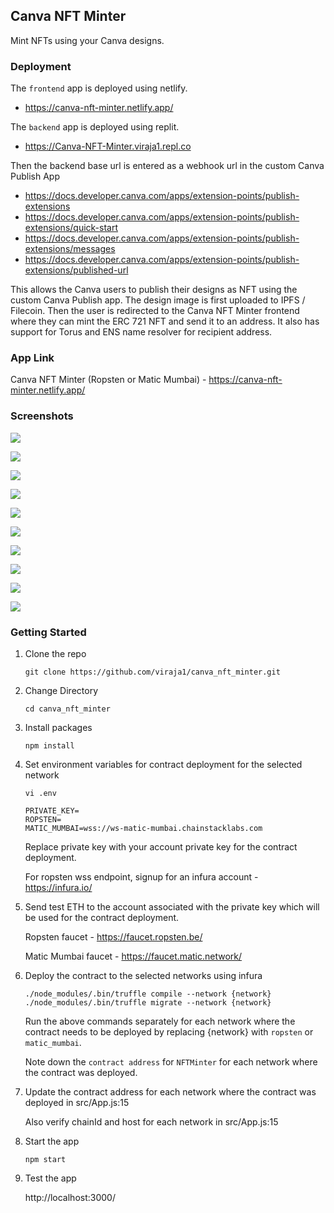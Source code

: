 ## Canva NFT Minter
Mint NFTs using your Canva designs.

### Deployment
The `frontend` app is deployed using netlify.
- https://canva-nft-minter.netlify.app/

The `backend` app is deployed using replit. 
- https://Canva-NFT-Minter.viraja1.repl.co

Then the backend base url is entered as a webhook url in the custom Canva Publish App 
- https://docs.developer.canva.com/apps/extension-points/publish-extensions
- https://docs.developer.canva.com/apps/extension-points/publish-extensions/quick-start
- https://docs.developer.canva.com/apps/extension-points/publish-extensions/messages
- https://docs.developer.canva.com/apps/extension-points/publish-extensions/published-url

This allows the Canva users to publish their designs as NFT using the custom Canva Publish app. 
The design image is first uploaded to IPFS / Filecoin. Then the user is redirected to the Canva NFT Minter frontend 
where they can mint the ERC 721 NFT and send it to an address. It also has support for Torus and ENS name resolver for 
recipient address.

### App Link
Canva NFT Minter (Ropsten or Matic Mumbai) - https://canva-nft-minter.netlify.app/

### Screenshots
![](screenshots/canva_nft_minter_1.png)

![](screenshots/canva_nft_minter_2.png)

![](screenshots/canva_nft_minter_3.png)

![](screenshots/canva_nft_minter_4.png)

![](screenshots/canva_nft_minter_5.png)

![](screenshots/canva_nft_minter_6.png)

![](screenshots/canva_nft_minter_7.png)

![](screenshots/canva_nft_minter_8.png)

![](screenshots/canva_nft_minter_9.png)

![](screenshots/canva_nft_minter_10.png)

### Getting Started

1) Clone the repo

   ```
   git clone https://github.com/viraja1/canva_nft_minter.git 
   ```

2) Change Directory

   ```
   cd canva_nft_minter
   ```
   
3) Install packages

   ```
   npm install
   ```
   
4) Set environment variables for contract deployment for the selected network

   ```
   vi .env
   ```
   
   ```
   PRIVATE_KEY=
   ROPSTEN=
   MATIC_MUMBAI=wss://ws-matic-mumbai.chainstacklabs.com
   ```
   
   Replace private key with your account private key for the contract deployment.
      
   For ropsten wss endpoint, signup for an infura account - https://infura.io/

5) Send test ETH to the account associated with the private key which will be used for the contract deployment.
    
    Ropsten faucet - https://faucet.ropsten.be/
    
    Matic Mumbai faucet - https://faucet.matic.network/
    
6) Deploy the contract to the selected networks using infura

   ```
   ./node_modules/.bin/truffle compile --network {network}
   ./node_modules/.bin/truffle migrate --network {network}
   ```
   
   Run the above commands separately for each network where the contract needs to be deployed by replacing {network} 
   with `ropsten` or `matic_mumbai`.
   
   Note down the `contract address` for `NFTMinter` for each network where the contract was deployed.
   
7) Update the contract address for each network where the contract was deployed in src/App.js:15

   Also verify chainId and host for each network in src/App.js:15
   
8) Start the app   

   ```
   npm start 
   ```
   
9) Test the app

   http://localhost:3000/ 
